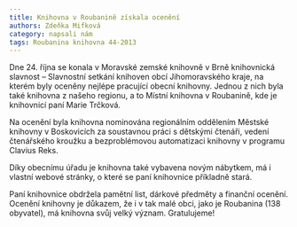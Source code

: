 ```yaml
---
title: Knihovna v Roubanině získala ocenění
authors: Zdeňka Mifková
category: napsali nám
tags: Roubanina knihovna 44-2013
---
```


Dne 24. října se konala v Moravské zemské knihovně v Brně knihovnická slavnost – Slavnostní setkání knihoven obcí Jihomoravského kraje, na kterém byly oceněny nejlépe pracující obecní knihovny. Jednou z nich byla také knihovna z našeho regionu, a to Místní knihovna v Roubanině, kde je knihovnicí paní Marie Trčková.

Na ocenění byla knihovna nominována regionálním oddělením Městské knihovny v Boskovicích za soustavnou práci s dětskými čtenáři, vedení čtenářského kroužku a bezproblémovou automatizaci knihovny v programu Clavius Reks.

Díky obecnímu úřadu je knihovna také vybavena novým nábytkem, má i vlastní webové stránky, o které se paní knihovnice příkladně stará.

Paní knihovnice obdržela pamětní list, dárkové předměty a finanční ocenění. Ocenění knihovny je důkazem, že i v tak malé obci, jako je Roubanina (138 obyvatel), má knihovna svůj velký význam. Gratulujeme!